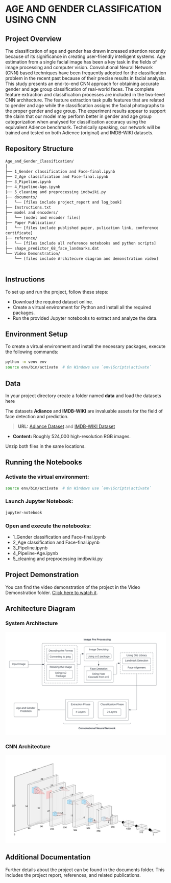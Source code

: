 # AGE AND GENDER CLASSIFICATION USING CNN

## Project Overview

The classification of age and gender has drawn increased attention recently because
of its significance in creating user-friendly intelligent systems. Age estimation from a
single facial image has been a key task in the fields of image processing and computer
vision. Convolutional Neural Network (CNN) based techniques have been frequently
adopted for the classification problem in the recent past because of their precise results in
facial analysis. This study presents an end-to-end CNN approach for obtaining accurate
gender and age group classification of real-world faces. The complete feature extraction
and classification processes are included in the two-level CNN architecture. The feature
extraction task pulls features that are related to gender and age while the classification
assigns the facial photographs to the proper gender and age group. The experiment
results appear to support the claim that our model may perform better in gender and
age group categorization when analysed for classification accuracy using the equivalent
Adience benchmark. Technically speaking, our network will be trained and tested on
both Adience (original) and IMDB-WIKI datasets.

## Repository Structure

```plaintext
Age_and_Gender_Classification/
│
├── 1_Gender classification and Face-final.ipynb
├── 2_Age classification and Face-final.ipynb
├── 3_Pipeline.ipynb
├── 4_Pipeline-Age.ipynb
├── 5_cleaning and preprocessing imdbwiki.py
├── documents/
│   └── [files include project_report and log_book]
├── Instructions.txt
├── model and encoders/
│   └── [model and encoder files]
├── Paper Publication/
│   └── [files include published paper, pulication link, conference certificate]
├── reference/
│   └── [files include all reference notebooks and python scripts]
├── shape_predictor_68_face_landmarks.dat
└── Video Demonstration/
    └── [files include Architecure diagram and demonstration video]
    
```

## Instructions
To set up and run the project, follow these steps:

- Download the required dataset online.
- Create a virtual environment for Python and install all the required packages.
- Run the provided Jupyter notebooks to extract and analyze the data.

## Environment Setup
To create a virtual environment and install the necessary packages, execute the following commands:

```bash 
python -m venv env
source env/bin/activate  # On Windows use `env\Scripts\activate`
```

## Data

In your project directory create a folder named **data** and load the datasets here

The datasets **Adiance** and **IMDB-WIKI** are invaluable assets for the field of face detection and prediction.

> **URL:** [Adiance Dataset](https://www.kaggle.com/datasets/alfredhhw/adiencegender/data) and [IMDB-WIKI Dataset](https://data.vision.ee.ethz.ch/cvl/rrothe/imdb-wiki/)
- **Content:** Roughly 524,000 high-resolution RGB images.

Unzip both files in the same locations.

## Running the Notebooks

### Activate the virtual environment:

```bash 
source env/bin/activate  # On Windows use `env\Scripts\activate`
```

### Launch Jupyter Notebook:

```bash 
jupyter-notebook
```

### Open and execute the notebooks:

- 1_Gender classification and Face-final.ipynb
- 2_Age classification and Face-final.ipynb
- 3_Pipeline.ipynb
- 4_Pipeline-Age.ipynb
- 5_cleaning and preprocessing imdbwiki.py

## Project Demonstration
You can find the video demonstration of the project in the Video Demonstration folder. [Click here to watch it](images%20and%20videos/Video_Demonstration.mp4).

## Architecture Diagram

### System Architecture
![System Architecture](images%20and%20video/system%20architecture.png)

### CNN Architecture
![CNN Architecture](images%20and%20video/CNN%20architecture.png)

## Additional Documentation
Further details about the project can be found in the documents folder. This includes the project report, references, and related publications.


